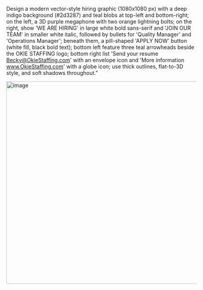 Design a modern vector-style hiring graphic (1080x1080 px) with a deep indigo background (#2d3287) and teal blobs at top-left and bottom-right; on the left, a 3D purple megaphone with two orange lightning bolts; on the right, show 'WE ARE HIRING' in large white bold sans-serif and 'JOIN OUR TEAM' in smaller white italic, followed by bullets for 'Quality Manager' and 'Operations Manager'; beneath them, a pill-shaped 'APPLY NOW' button (white fill, black bold text); bottom left feature three teal arrowheads beside the OKIE STAFFING logo; bottom right list 'Send your resume Becky@OkieStaffing.com' with an envelope icon and 'More information www.OkieStaffing.com' with a globe icon; use thick outlines, flat-to-3D style, and soft shadows throughout."

<img width="549" height="536" alt="image" src="https://github.com/user-attachments/assets/73c89ef2-3d59-4c99-9113-ace2e7805420" />






